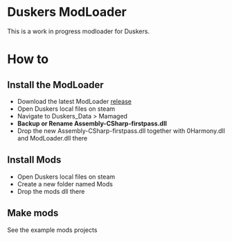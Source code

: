# Duskers ModLoader
This is a work in progress modloader for Duskers.

# How to
## Install the ModLoader
* Download the latest ModLoader [release](https://github.com/juanmuscaria/Duskers-Modloader/releases)
* Open Duskers local files on steam
* Navigate to Duskers_Data > Mamaged
* **Backup or Rename Assembly-CSharp-firstpass.dll**
* Drop the new Assembly-CSharp-firstpass.dll together with 0Harmony.dll and ModLoader.dll there
## Install Mods
* Open Duskers local files on steam
* Create a new folder named Mods
* Drop the mods dll there
## Make mods
See the example mods projects